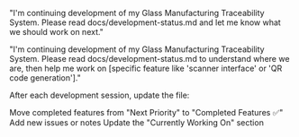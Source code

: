 "I'm continuing development of my Glass Manufacturing Traceability System. 
Please read docs/development-status.md and let me know what we should work on next."


"I'm continuing development of my Glass Manufacturing Traceability System. 
Please read docs/development-status.md to understand where we are, then help me work on [specific feature like 'scanner interface' or 'QR code generation']."

After each development session, update the file:

Move completed features from "Next Priority" to "Completed Features ✅"
Add new issues or notes
Update the "Currently Working On" section